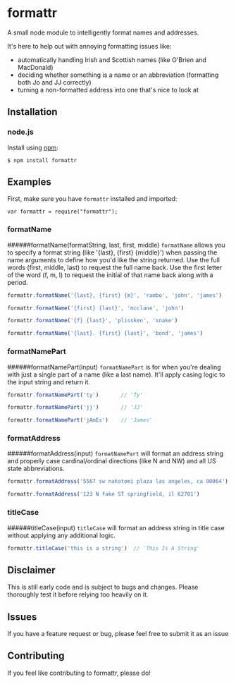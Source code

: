 # formattr
A small node module to intelligently format names and addresses.

It's here to help out with annoying formatting issues like:
* automatically handling Irish and Scottish names (like O'Brien and MacDonald)
* deciding whether something is a name or an abbreviation (formatting both Jo and JJ correctly)
* turning a non-formatted address into one that's nice to look at 

## Installation

### node.js

Install using [npm](http://npmjs.org/):

    $ npm install formattr

## Examples

First, make sure you have `formattr` installed and imported:

    var formattr = require("formattr");

### formatName
######formatName(formatString, last, first, middle)
`formatName` allows you to specify a format string (like '{last}, {first} {middle}') when passing the name arguments to define how you'd like the string returned.  Use the full words (first, middle, last) to request the full name back.  Use the first letter of the word (f, m, l) to request the initial of that name back along with a period.

```javascript
formattr.formatName('{last}, {first} {m}', 'rambo', 'john', 'james')     // 'Rambo, John J.'

formattr.formatName('{first} {last}', 'mcclane', 'john')                 // 'John McClane'

formattr.formatName('{f} {last}', 'plissken', 'snake')                   // 'S. Plissken'

formattr.formatName('{last}. {first} {last}', 'bond', 'james')           // 'Bond.  James Bond.'
```

### formatNamePart
######formatNamePart(input)
`formatNamePart` is for when you're dealing with just a single part of a name (like a last name).  It'll apply casing logic to the input string and return it.

```javascript
formattr.formatNamePart('ty')       // 'Ty'

formattr.formatNamePart('jj')       // 'JJ'

formattr.formatNamePart('jAmEs')    // 'James'
```

### formatAddress
######formatAddress(input)
`formatNamePart` will format an address string and properly case cardinal/ordinal directions (like N and NW) and all US state abbreviations.

```javascript
formattr.formatAddress('5567 sw nakatomi plaza las angeles, ca 90064')  // '5567 SW Nakatomi Plaza Las Angeles, CA 90064'

formattr.formatAddress('123 N fake ST springfield, il 62701')           // '123 N Fake St Springfield, IL 62701'
```

### titleCase
######titleCase(input)
`titleCase` will format an address string in title case without applying any additional logic.

```javascript
formattr.titleCase('this is a string')  // 'This Is A String'
```

## Disclaimer
This is still early code and is subject to bugs and changes.  Please thoroughly test it before relying too heavily on it.

## Issues
If you have a feature request or bug, please feel free to submit it as an issue

## Contributing
If you feel like contributing to formattr, please do!
